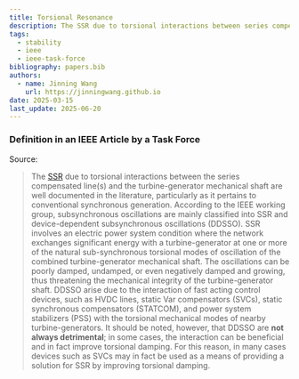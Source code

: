 ```yaml
---
title: Torsional Resonance
description: The SSR due to torsional interactions between series compensated lines and turbine-generator mechanical shafts.
tags:
  - stability
  - ieee
  - ieee-task-force
bibliography: papers.bib
authors:
  - name: Jinning Wang
    url: https://jinningwang.github.io
date: 2025-03-15
last_update: 2025-06-20
---
```


### Definition in an IEEE Article by a Task Force

Source: <d-cite key="hatziargyriou2021stability"></d-cite>

> The [SSR](/wiki/subsynchronous-resonance) due to torsional interactions between the series compensated line(s) and the turbine-generator mechanical shaft are well documented in the literature, particularly as it pertains to conventional synchronous generation.
> According to the IEEE working group, subsynchronous oscillations are mainly classified into SSR and device-dependent subsynchronous oscillations (DDSSO).
> SSR involves an electric power system condition where the network exchanges significant energy with a turbine-generator at one or more of the natural sub-synchronous torsional modes of oscillation of the combined turbine-generator mechanical shaft.
> The oscillations can be poorly damped, undamped, or even negatively damped and growing, thus threatening the mechanical integrity of the turbine-generator shaft.
> DDSSO arise due to the interaction of fast acting control devices, such as HVDC lines, static Var compensators (SVCs), static synchronous compensators (STATCOM), and power system stabilizers (PSS) with the torsional mechanical modes of nearby turbine-generators.
> It should be noted, however, that DDSSO are **not always detrimental**; in some cases, the interaction can be beneficial and in fact improve torsional damping.
> For this reason, in many cases devices such as SVCs may in fact be used as a means of providing a solution for SSR by improving torsional damping.
